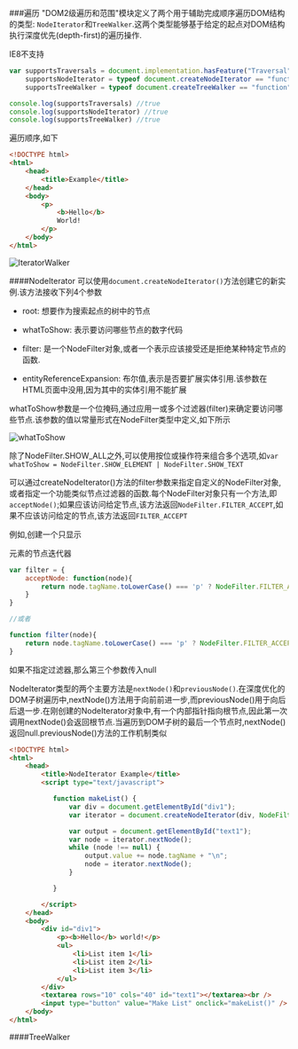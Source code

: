 ###遍历
"DOM2级遍历和范围"模块定义了两个用于辅助完成顺序遍历DOM结构的类型: `NodeIterator`和`TreeWalker`.这两个类型能够基于给定的起点对DOM结构执行深度优先(depth-first)的遍历操作.

IE8不支持

```javascript
var supportsTraversals = document.implementation.hasFeature("Traversal","2.0"),
    supportsNodeIterator = typeof document.createNodeIterator == "function",
    supportsTreeWalker = typeof document.createTreeWalker == "function"

console.log(supportsTraversals) //true
console.log(supportsNodeIterator) //true
console.log(supportsTreeWalker) //true
```

遍历顺序,如下

```html
<!DOCTYPE html>
<html>
    <head>
        <title>Example</title>
    </head>
    <body>
        <p>
            <b>Hello</b>
            World!
        </p>
    </body>
</html>
```

![IteratorWalker](img/IteratorWalker.jpg)

####NodeIterator
可以使用`document.createNodeIterator()`方法创建它的新实例.该方法接收下列4个参数

- root: 想要作为搜索起点的树中的节点

- whatToShow: 表示要访问哪些节点的数字代码

- filter: 是一个NodeFilter对象,或者一个表示应该接受还是拒绝某种特定节点的函数.

- entityReferenceExpansion: 布尔值,表示是否要扩展实体引用.该参数在HTML页面中没用,因为其中的实体引用不能扩展

whatToShow参数是一个位掩码,通过应用一或多个过滤器(filter)来确定要访问哪些节点.该参数的值以常量形式在NodeFilter类型中定义,如下所示

![whatToShow](img/whatToShow.jpg)

除了NodeFilter.SHOW_ALL之外,可以使用按位或操作符来组合多个选项,如`var whatToShow = NodeFilter.SHOW_ELEMENT | NodeFilter.SHOW_TEXT`

可以通过createNodeIterator()方法的filter参数来指定自定义的NodeFilter对象,或者指定一个功能类似节点过滤器的函数.每个NodeFilter对象只有一个方法,即`acceptNode()`;如果应该访问给定节点,该方法返回`NodeFilter.FILTER_ACCEPT`,如果不应该访问给定的节点,该方法返回`FILTER_ACCEPT`

例如,创建一个只显示<p>元素的节点迭代器

```javascript
var filter = {
    acceptNode: function(node){
        return node.tagName.toLowerCase() === 'p' ? NodeFilter.FILTER_ACCEPT : NodeFilter.FILTER_ACCEPT 
    }
}

//或者

function filter(node){
    return node.tagName.toLowerCase() === 'p' ? NodeFilter.FILTER_ACCEPT : NodeFilter.FILTER_ACCEPT
}
```

如果不指定过滤器,那么第三个参数传入null

NodeIterator类型的两个主要方法是`nextNode()`和`previousNode()`.在深度优化的DOM子树遍历中,nextNode()方法用于向前前进一步,而previousNode()用于向后后退一步.在刚创建的NodeIterator对象中,有一个内部指针指向根节点,因此第一次调用nextNode()会返回根节点.当遍历到DOM子树的最后一个节点时,nextNode()返回null.previousNode()方法的工作机制类似

```html
<!DOCTYPE html>
<html>
    <head>
        <title>NodeIterator Example</title>
        <script type="text/javascript">

           function makeList() {
               var div = document.getElementById("div1");
               var iterator = document.createNodeIterator(div, NodeFilter.SHOW_ELEMENT, null, false);

               var output = document.getElementById("text1");
               var node = iterator.nextNode();
               while (node !== null) {
                   output.value += node.tagName + "\n";
                   node = iterator.nextNode();
               }

           }

        </script>
    </head>
    <body>
        <div id="div1">
            <p><b>Hello</b> world!</p>
            <ul>
                <li>List item 1</li>
                <li>List item 2</li>
                <li>List item 3</li>
            </ul>
        </div>
        <textarea rows="10" cols="40" id="text1"></textarea><br />
        <input type="button" value="Make List" onclick="makeList()" />
    </body>
</html>
```

####TreeWalker
